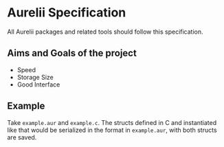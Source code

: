 # Aurelii Specification

All Aurelii packages and related tools should follow this specification.
## Aims and Goals of the project

- Speed
- Storage Size
- Good Interface

## Example

Take `example.aur` and `example.c`. The structs defined in C and instantiated like that would be serialized in the format in `example.aur`, with both structs are saved.


